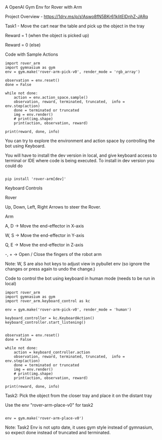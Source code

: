 A OpenAI Gym Env for Rover with Arm

Project Overview - https://1drv.ms/p/s!Aswo8fN5BKr61klitElDnhZ-JARq

Task1 - Move the cart near the table and pick up the object in the tray

Reward = 1 (when the object is picked up)

Reward = 0 (else)


Code with Sample Actions
```
import rover_arm
import gymnasium as gym
env = gym.make('rover-arm-pick-v0', render_mode = 'rgb_array')

observation = env.reset()
done = False

while not done:
    action = env.action_space.sample()
    observation, reward, terminated, truncated,  info = env.step(action)
    done = terminated or truncated
    img = env.render()
    # print(img.shape)
    print(action, observation, reward)
    
print(reward, done, info)
```

You can try to explore the environment and action space by controlling the bot using Keyboard.

You will have to install the dev version in local, and give keyboard access to terminal or IDE where code is being executed. To install in dev version you could do

```

pip install 'rover-arm[dev]'

```


Keyboard Controls


Rover

Up, Down, Left, Right Arrows to steer the Rover.  


Arm

A, D -> Move the end-effector in X-axis

W, S -> Move the end-effector in Y-axis

Q, E -> Move the end-effector in Z-axis

-, + -> Open / Close the fingers of the robot arm

Note: W, S are also hot keys to adjust view in pybullet env (so ignore the changes or press again to undo the change.)


Code to control the bot using keyboard in human mode (needs to be run in local)


```
import rover_arm
import gymnasium as gym
import rover_arm.keyboard_control as kc

env = gym.make('rover-arm-pick-v0', render_mode = 'human')

keyboard_controller = kc.KeyboardAction()
keyboard_controller.start_listening()


observation = env.reset()
done = False

while not done:
    action = keyboard_controller.action
    observation, reward, terminated, truncated,  info = env.step(action)
    done = terminated or truncated
    img = env.render()
    # print(img.shape)
    print(action, observation, reward)
    
print(reward, done, info)
```


Task2: Pick the object from the closer tray and place it on the distant tray 

Use the env "rover-arm-place-v0" for task2

```

env = gym.make('rover-arm-place-v0')

```

Note: Task2 Env is not upto date, it uses gym style instead of gymnasium, so expect done instead of truncated and terminated.